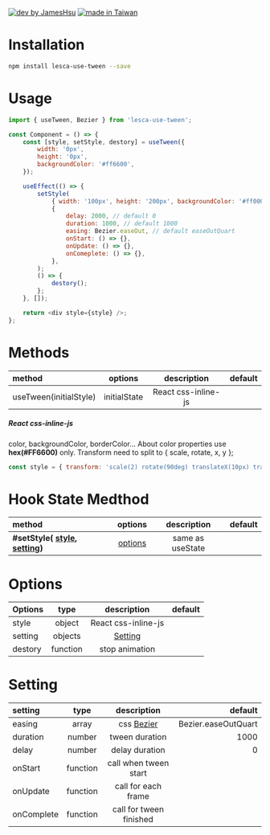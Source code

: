 [![dev by JamesHsu](https://img.shields.io/badge/Dev%20by-Jameshsu1125-green)](https://github.com/jameshsu1125/) [![made in Taiwan](https://img.shields.io/badge/Made%20in-Taiwan-orange)](https://github.com/jameshsu1125/)

# Installation

```sh
npm install lesca-use-tween --save
```

# Usage

```javascript
import { useTween, Bezier } from 'lesca-use-tween';

const Component = () => {
	const [style, setStyle, destory] = useTween({
		width: '0px',
		height: '0px',
		backgroundColor: '#ff6600',
	});

	useEffect(() => {
		setStyle(
			{ width: '100px', height: '200px', backgroundColor: '#ff0000' },
			{
				delay: 2000, // default 0
				duration: 1000, // default 1000
				easing: Bezier.easeOut, // default easeOutQuart
				onStart: () => {},
				onUpdate: () => {},
				onComeplete: () => {},
			},
		);
		() => {
			destory();
		};
	}, []);

	return <div style={style} />;
};
```

# Methods

| method                 |   options    |     description     | default |
| :--------------------- | :----------: | :-----------------: | ------: |
| useTween(initialStyle) | initialState | React css-inline-js |         |

##### React css-inline-js

color, backgroundColor, borderColor... About color properties use **hex(#FF6600)** only.
Transform need to split to { scale, rotate, x, y };

```javascript
const style = { transform: 'scale(2) rotate(90deg) translateX(10px) translateY(20px)' }; => { scale:2, rotate:90, x:10, y:20 }
```

# Hook State Medthod

| method                                                 |       options       |   description    | default |
| :----------------------------------------------------- | :-----------------: | :--------------: | ------: |
| **#setStyle( [style](#Options), [setting](#Options))** | [options](#Options) | same as useState |         |

# Options

| Options |   type   |     description     | default |
| :------ | :------: | :-----------------: | ------: |
| style   |  object  | React css-inline-js |         |
| setting | objects  | [Setting](#setting) |         |
| destory | function |   stop animation    |         |

# Setting

| setting    |   type   |                             description                             |             default |
| :--------- | :------: | :-----------------------------------------------------------------: | ------------------: |
| easing     |  array   | css [Bezier](https://www.cssportal.com/css-cubic-bezier-generator/) | Bezier.easeOutQuart |
| duration   |  number  |                           tween duration                            |                1000 |
| delay      |  number  |                           delay duration                            |                   0 |
| onStart    | function |                        call when tween start                        |                     |
| onUpdate   | function |                         call for each frame                         |                     |
| onComplete | function |                       call for tween finished                       |                     |
